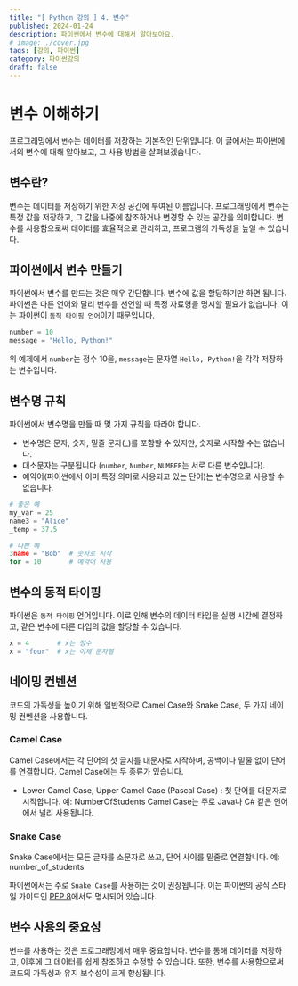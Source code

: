 ```yaml
---
title: "[ Python 강의 ] 4. 변수"
published: 2024-01-24
description: 파이썬에서 변수에 대해서 알아보아요.
# image: ./cover.jpg
tags: [강의, 파이썬]
category: 파이썬강의
draft: false
---
```


# 변수 이해하기

프로그래밍에서 `변수`는 데이터를 저장하는 기본적인 단위입니다. 이 글에서는 파이썬에서의 변수에 대해 알아보고, 그 사용 방법을 살펴보겠습니다.

## 변수란?

변수는 데이터를 저장하기 위한 저장 공간에 부여된 이름입니다. 프로그래밍에서 변수는 특정 값을 저장하고, 그 값을 나중에 참조하거나 변경할 수 있는 공간을 의미합니다. 변수를 사용함으로써 데이터를 효율적으로 관리하고, 프로그램의 가독성을 높일 수 있습니다.

## 파이썬에서 변수 만들기

파이썬에서 변수를 만드는 것은 매우 간단합니다. 변수에 값을 할당하기만 하면 됩니다. 파이썬은 다른 언어와 달리 변수를 선언할 때 특정 자료형을 명시할 필요가 없습니다. 이는 파이썬이 `동적 타이핑 언어`이기 때문입니다.

```python
number = 10
message = "Hello, Python!"
```

위 예제에서 `number`는 정수 10을, `message`는 문자열 `Hello, Python!`을 각각 저장하는 변수입니다.

## 변수명 규칙

파이썬에서 변수명을 만들 때 몇 가지 규칙을 따라야 합니다.
- 변수명은 문자, 숫자, 밑줄 문자(_)를 포함할 수 있지만, 숫자로 시작할 수는 없습니다.
- 대소문자는 구분됩니다 (`number`, `Number`, `NUMBER`는 서로 다른 변수입니다).
- 예약어(파이썬에서 이미 특정 의미로 사용되고 있는 단어)는 변수명으로 사용할 수 없습니다.

```python
# 좋은 예
my_var = 25
name3 = "Alice"
_temp = 37.5

# 나쁜 예
3name = "Bob"  # 숫자로 시작
for = 10       # 예약어 사용
```

## 변수의 동적 타이핑

파이썬은 `동적 타이핑` 언어입니다. 이로 인해 변수의 데이터 타입을 실행 시간에 결정하고, 같은 변수에 다른 타입의 값을 할당할 수 있습니다.

```python
x = 4       # x는 정수
x = "four"  # x는 이제 문자열
```

## 네이밍 컨벤션
코드의 가독성을 높이기 위해 일반적으로 Camel Case와 Snake Case, 두 가지 네이밍 컨벤션을 사용합니다.

### Camel Case
Camel Case에서는 각 단어의 첫 글자를 대문자로 시작하며, 공백이나 밑줄 없이 단어를 연결합니다. Camel Case에는 두 종류가 있습니다.

- Lower Camel Case, Upper Camel Case (Pascal Case) : 첫 단어를 대문자로 시작합니다. 예: NumberOfStudents
Camel Case는 주로 Java나 C# 같은 언어에서 널리 사용됩니다.

### Snake Case
Snake Case에서는 모든 글자를 소문자로 쓰고, 단어 사이를 밑줄로 연결합니다. 예: number_of_students

파이썬에서는 주로 `Snake Case`를 사용하는 것이 권장됩니다. 이는 파이썬의 공식 스타일 가이드인 <a href="https://peps.python.org/pep-0008/" target="_blank">PEP 8</a>에서도 명시되어 있습니다.

## 변수 사용의 중요성

변수를 사용하는 것은 프로그래밍에서 매우 중요합니다. 변수를 통해 데이터를 저장하고, 이후에 그 데이터를 쉽게 참조하고 수정할 수 있습니다. 또한, 변수를 사용함으로써 코드의 가독성과 유지 보수성이 크게 향상됩니다.